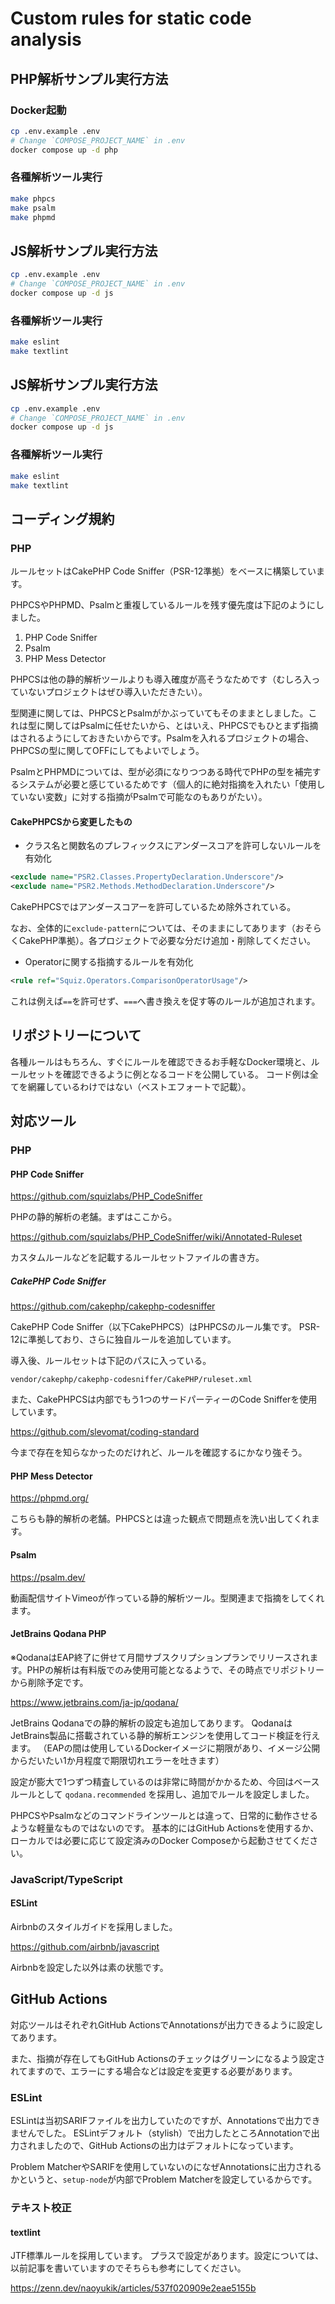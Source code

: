 # Custom rules for static code analysis

## PHP解析サンプル実行方法
### Docker起動
```bash
cp .env.example .env
# Change `COMPOSE_PROJECT_NAME` in .env
docker compose up -d php
```
### 各種解析ツール実行
```bash
make phpcs
make psalm
make phpmd
```

## JS解析サンプル実行方法
```bash
cp .env.example .env
# Change `COMPOSE_PROJECT_NAME` in .env
docker compose up -d js
```
### 各種解析ツール実行
```bash
make eslint
make textlint
```

## JS解析サンプル実行方法
```bash
cp .env.example .env
# Change `COMPOSE_PROJECT_NAME` in .env
docker compose up -d js
```
### 各種解析ツール実行
```bash
make eslint
make textlint
```

## コーディング規約
### PHP
ルールセットはCakePHP Code Sniffer（PSR-12準拠）をベースに構築しています。

PHPCSやPHPMD、Psalmと重複しているルールを残す優先度は下記のようにしました。

1. PHP Code Sniffer
2. Psalm
3. PHP Mess Detector

PHPCSは他の静的解析ツールよりも導入確度が高そうなためです（むしろ入っていないプロジェクトはぜひ導入いただきたい）。

型関連に関しては、PHPCSとPsalmがかぶっていてもそのままとしました。これは型に関してはPsalmに任せたいから、とはいえ、PHPCSでもひとまず指摘はされるようにしておきたいからです。Psalmを入れるプロジェクトの場合、PHPCSの型に関してOFFにしてもよいでしょう。

PsalmとPHPMDについては、型が必須になりつつある時代でPHPの型を補完するシステムが必要と感じているためです（個人的に絶対指摘を入れたい「使用していない変数」に対する指摘がPsalmで可能なのもありがたい）。

#### CakePHPCSから変更したもの
- クラス名と関数名のプレフィックスにアンダースコアを許可しないルールを有効化
```xml
<exclude name="PSR2.Classes.PropertyDeclaration.Underscore"/>
<exclude name="PSR2.Methods.MethodDeclaration.Underscore"/>
```
CakePHPCSではアンダースコアーを許可しているため除外されている。

なお、全体的に`exclude-pattern`については、そのままにしてあります（おそらくCakePHP準拠）。各プロジェクトで必要な分だけ追加・削除してください。

- Operatorに関する指摘するルールを有効化
```xml
<rule ref="Squiz.Operators.ComparisonOperatorUsage"/>
```
これは例えば`==`を許可せず、`===`へ書き換えを促す等のルールが追加されます。

## リポジトリーについて
各種ルールはもちろん、すぐにルールを確認できるお手軽なDocker環境と、ルールセットを確認できるように例となるコードを公開している。
コード例は全てを網羅しているわけではない（ベストエフォートで記載）。

## 対応ツール
### PHP
#### PHP Code Sniffer
https://github.com/squizlabs/PHP_CodeSniffer

PHPの静的解析の老舗。まずはここから。

https://github.com/squizlabs/PHP_CodeSniffer/wiki/Annotated-Ruleset

カスタムルールなどを記載するルールセットファイルの書き方。

##### CakePHP Code Sniffer
https://github.com/cakephp/cakephp-codesniffer

CakePHP Code Sniffer（以下CakePHPCS）はPHPCSのルール集です。
PSR-12に準拠しており、さらに独自ルールを追加しています。

導入後、ルールセットは下記のパスに入っている。
```
vendor/cakephp/cakephp-codesniffer/CakePHP/ruleset.xml
```

また、CakePHPCSは内部でもう1つのサードパーティーのCode Snifferを使用しています。

https://github.com/slevomat/coding-standard

今まで存在を知らなかったのだけれど、ルールを確認するにかなり強そう。

#### PHP Mess Detector
https://phpmd.org/

こちらも静的解析の老舗。PHPCSとは違った観点で問題点を洗い出してくれます。

#### Psalm
https://psalm.dev/

動画配信サイトVimeoが作っている静的解析ツール。型関連まで指摘をしてくれます。

#### JetBrains Qodana PHP
※QodanaはEAP終了に併せて月間サブスクリプションプランでリリースされます。PHPの解析は有料版でのみ使用可能となるようで、その時点でリポジトリーから削除予定です。

https://www.jetbrains.com/ja-jp/qodana/

JetBrains Qodanaでの静的解析の設定も追加してあります。
QodanaはJetBrains製品に搭載されている静的解析エンジンを使用してコード検証を行えます。
（EAPの間は使用しているDockerイメージに期限があり、イメージ公開からだいたい1か月程度で期限切れエラーを吐きます）

設定が膨大で1つずつ精査しているのは非常に時間がかかるため、今回はベースルールとして `qodana.recommended` を採用し、追加でルールを設定しました。

PHPCSやPsalmなどのコマンドラインツールとは違って、日常的に動作させるような軽量なものではないのです。
基本的にはGitHub Actionsを使用するか、ローカルでは必要に応じて設定済みのDocker Composeから起動させてください。

### JavaScript/TypeScript
#### ESLint
Airbnbのスタイルガイドを採用しました。

https://github.com/airbnb/javascript

Airbnbを設定した以外は素の状態です。

## GitHub Actions
対応ツールはそれぞれGitHub ActionsでAnnotationsが出力できるように設定してあります。

また、指摘が存在してもGitHub Actionsのチェックはグリーンになるよう設定されてますので、エラーにする場合などは設定を変更する必要があります。

### ESLint
ESLintは当初SARIFファイルを出力していたのですが、Annotationsで出力できませんでした。 ESLintデフォルト（stylish）で出力したところAnnotationで出力されましたので、GitHub Actionsの出力はデフォルトになっています。

Problem MatcherやSARIFを使用していないのになぜAnnotationsに出力されるかというと、`setup-node`が内部でProblem Matcherを設定しているからです。

### テキスト校正
#### textlint
JTF標準ルールを採用しています。
プラスで設定があります。設定については、以前記事を書いていますのでそちらも参考にしてください。

https://zenn.dev/naoyukik/articles/537f020909e2eae5155b
